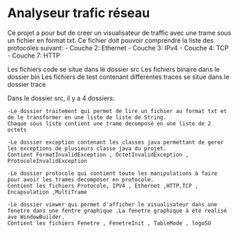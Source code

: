 # Analyseur trafic réseau


Ce projet a pour but de creer un visualisateur de traffic avec une trame sous un fichier en format txt.
Ce fichier doit pouvoir comprendre la liste des protocoles suivant:
    - Couche 2: Ethernet
    - Couche 3: IPv4
    - Couche 4: TCP
    - Couche 7: HTTP

Les fichiers code se situe dans le dossier src
Les fichiers binaire dans le dossier bin
Les fichiers de test contenant differentes traces se situe dans le dossier trace 

Dans le dossier src, il y a 4 dossiers:

    -Le dossier traitement qui permet de lire un fichier au format txt et de le transformer en une liste de liste de String.
    Chaque sous liste contient une trame decomposé en une liste de 2 octets

    -Le dossier exception contenant les classes java permettant de gerer les exceptions de plusieurs classe java du projet.
    Contient FormatInvalidException , OctetInvalidException , ProtocoleInvalidException
    
    -Le dossier protocole qui contient toute les manipulations à faire pour avoir les trames decomposer en protocole.
    Contient les fichiers Protocole, IPV4 , Ethernet ,HTTP,TCP , Encapsulation ,MultiTrame
    
    -Le dossier viewer qui permet d'afficher le visualisateur dans une fenetre dans une fentre graphique .La fenetre graphique à été realisé ave WindowBuilder.
    Contient les fichiers Fenetre , FenetreInit , TableMode , logoSU
    
